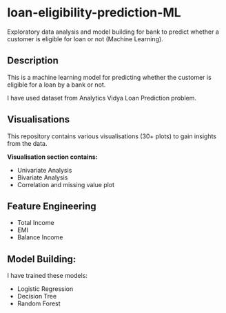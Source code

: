 # loan-eligibility-prediction-ML
Exploratory data analysis and model building for bank to predict whether a customer is eligible for loan or not (Machine Learning).

## Description
This is a machine learning model for predicting whether the customer is eligible for a loan by a bank or not.

I have used dataset from Analytics Vidya Loan Prediction problem.

## Visualisations

This repository contains various visualisations (30+ plots) to gain insights from the data.

**Visualisation section contains:**

- Univariate Analysis
- Bivariate Analysis
- Correlation and missing value plot

## Feature Engineering

- Total Income
- EMI
- Balance Income

## Model Building:

I have trained these models:
- Logistic Regression
- Decision Tree
- Random Forest

